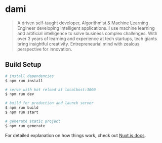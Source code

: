 # dami

> A driven self-taught developer, Algorithmist &amp; Machine Learning Engineer developing intelligent applications. I use machine learning and artificial intelligence to solve business complex challenges. With over 3 years of learning and experience at tech startups, tech giants bring insightful creativity. Entrepreneurial mind with zealous perspective for innovation. 

## Build Setup

``` bash
# install dependencies
$ npm run install

# serve with hot reload at localhost:3000
$ npm run dev

# build for production and launch server
$ npm run build
$ npm run start

# generate static project
$ npm run generate
```

For detailed explanation on how things work, check out [Nuxt.js docs](https://nuxtjs.org).
